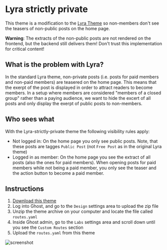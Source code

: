 # Lyra strictly private

This theme is a modification to the [Lyra Theme](https://github.com/TryGhost/Lyra) so non-members don't see the teasers of non-public posts on the home page.

**Warning**: The extracts of the non-public posts are not rendered on the frontend, but the backend still delivers them! Don't trust this implementation for critical content!

## What is the problem with Lyra?

In the standard Lyra theme, non-private posts (i.e. posts for paid members and non-paid members) are teasered on the home page. This means that the exerpt of the post is displayed in order to attract readers to become members. In a setup where members are considered "members of a closed group" rather than a paying audience, we want to hide the excert of all posts and only display the exerpt of public posts to non-members.

## Who sees what

With the Lyra-strictly-private theme the following visibility rules apply:

-   Not logged in: On the home page you only see public posts. Note, that these posts are tagges `Public Post` (not `Free Post` as in the original Lyra theme)
-   Logged in as member: On the home page you see the extract of all posts (also the ones for paid members). When opening posts for paid members while not being a paid member, you only see the teaser and the action button to become a paid member.

## Instructions

1. [Download this theme](https://github.com/tillg/Lyra-strictly-private/blob/master/dist/lyra-strictly-private.zip)
2. Log into Ghost, and go to the `Design` settings area to upload the zip file
3. Unzip the theme archive on your computer and locate the file called `routes.yaml`
4. Inside Ghost admin, go to the `Labs` settings area and scroll down until you see the `Custom Routes` section
5. Upload the `routes.yaml` from this theme

![screenshot](https://user-images.githubusercontent.com/120485/67228748-1fdd1400-f464-11e9-921f-ecbf5f412ed5.png)
